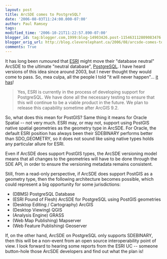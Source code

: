 ```yaml
---
layout: post
title: ArcSDE comes to PostgreSQL?
date: '2006-08-03T11:24:00.000-07:00'
author: Paul Ramsey
tags: 
modified_time: '2006-10-21T11:22:57.890-07:00'
blogger_id: tag:blogger.com,1999:blog-14903426.post-115463112809083476
blogger_orig_url: http://blog.cleverelephant.ca/2006/08/arcsde-comes-to-postgresql.html
comments: True
---
```


It has long been rumoured that [ESRI](http://www.esri.com) might move their "database neutral" ArcSDE to the ultimate "neutral database", [PostgreSQL](http://www.postgresql.org).  I have heard versions of this idea since around 2003, but I never thought they would come to pass.  So, mea culpa, all the people I told "it will never happen"... [it has](http://events.esri.com/uc/QandA/index.cfm?ConferenceID=DA494555-C04F-A071-2407CB34C9CB9287&fuseaction=Answer&QuestionID=1515)!

> Yes, ESRI is currently in the process of developing support for PostgreSQL.  We have done all the necessary testing to ensure that this will continue to be a viable product in the future.  We plan to release this capability sometime after ArcGIS 9.2.

So, what does this mean for PostGIS?  Same thing it means for Oracle Spatial -- not very much.  ESRI may, or may not, support using PostGIS native spatial geometries as the geometry type in ArcSDE.  For Oracle, the default ESRI position has always been their SDEBINARY performs better than SDO_GEOMETRY, so it does not sound like using native types holds any particular allure for ESRI.

Even if ArcSDE does support PostGIS types, the ArcSDE versioning model means that all changes to the geometries will have to be done through the SDE API, in order to ensure the versioning metadata remains consistent.

Still, from a read-only perspective, if ArcSDE does support PostGIS as a geometry type, then the following architecture becomes possible, which could represent a big opportunity for some jurisdictions:

* (DBMS) PostgreSQL Database
* (ESRI Pound of Flesh) ArcSDE for PostgreSQL using PostGIS geometries
* (Desktop Editing / Cartography) ArcGIS
* (Desktop Viewing) QGIS
* (Analysis Engine) GRASS
* (Web Map Publishing) Mapserver
* (Web Feature Publishing) Geoserver

If, on the other hand, ArcSDE on PostgreSQL only supports SDEBINARY, then this will be a non-event from an open source interoperability point of view.  I look forward to hearing some reports from the ESRI UC -- someone button-hole those ArcSDE developers and find out what the plan is!